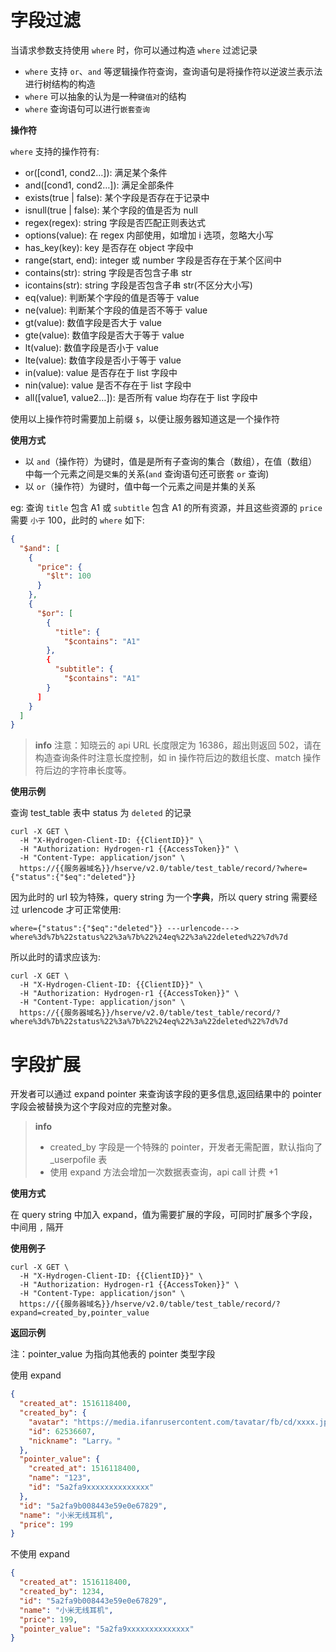 # 字段过滤

当请求参数支持使用 `where` 时，你可以通过构造 `where` 过滤记录

- `where` 支持 `or`、`and` 等逻辑操作符查询，查询语句是将操作符以逆波兰表示法进行树结构的构造
- `where` 可以抽象的认为是一种`键值对`的结构
- `where` 查询语句可以进行`嵌套查询`

**操作符**

`where` 支持的操作符有:

- or([cond1, cond2…]): 满足某个条件
- and([cond1, cond2…]): 满足全部条件
- exists(true | false): 某个字段是否存在于记录中
- isnull(true | false): 某个字段的值是否为 null
- regex(regex): string 字段是否匹配正则表达式
- options(value): 在 regex 内部使用，如增加 i 选项，忽略大小写
- has_key(key): key 是否存在 object 字段中
- range(start, end): integer 或 number 字段是否存在于某个区间中
- contains(str): string 字段是否包含子串 str
- icontains(str): string 字段是否包含子串 str(不区分大小写)
- eq(value): 判断某个字段的值是否等于 value
- ne(value): 判断某个字段的值是否不等于 value
- gt(value): 数值字段是否大于 value
- gte(value): 数值字段是否大于等于 value
- lt(value): 数值字段是否小于 value
- lte(value): 数值字段是否小于等于 value
- in(value): value 是否存在于 list 字段中
- nin(value): value 是否不存在于 list 字段中
- all([value1, value2…]): 是否所有 value 均存在于 list 字段中

使用以上操作符时需要加上前缀 `$`，以便让服务器知道这是一个操作符

**使用方式**
- 以 `and`（操作符）为键时，值是是所有子查询的集合（数组），在值（数组）中每一个元素之间是`交集`的关系(`and` 查询语句还可嵌套 `or` 查询)
- 以 `or`（操作符）为键时，值中每一个元素之间是并集的关系

eg: 查询 `title` 包含 A1 或 `subtitle` 包含 A1 的所有资源，并且这些资源的 `price` 需要 `小于` 100，此时的 `where` 如下:

```json
{
  "$and": [
    {
      "price": {
        "$lt": 100
      }
    },
    {
      "$or": [
        {
          "title": {
            "$contains": "A1"
        },
        {
          "subtitle": {
            "$contains": "A1"
        }
      ]
    }
  ]
}
```

> **info**
> 注意：知晓云的 api URL 长度限定为 16386，超出则返回 502，请在构造查询条件时注意长度控制，如 in 操作符后边的数组长度、match 操作符后边的字符串长度等。

**使用示例**

查询 test_table 表中 status 为 `deleted` 的记录

```shell
curl -X GET \
  -H "X-Hydrogen-Client-ID: {{ClientID}}" \
  -H "Authorization: Hydrogen-r1 {{AccessToken}}" \
  -H "Content-Type: application/json" \
  https://{{服务器域名}}/hserve/v2.0/table/test_table/record/?where={"status":{"$eq":"deleted"}}
```

因为此时的 url 较为特殊，query string 为一个**字典**，所以 query string 需要经过 urlencode 才可正常使用:

```
where={"status":{"$eq":"deleted"}} ---urlencode--->  where%3d%7b%22status%22%3a%7b%22%24eq%22%3a%22deleted%22%7d%7d
```

所以此时的请求应该为:
```shell
curl -X GET \
  -H "X-Hydrogen-Client-ID: {{ClientID}}" \
  -H "Authorization: Hydrogen-r1 {{AccessToken}}" \
  -H "Content-Type: application/json" \
  https://{{服务器域名}}/hserve/v2.0/table/test_table/record/?where%3d%7b%22status%22%3a%7b%22%24eq%22%3a%22deleted%22%7d%7d
```


# 字段扩展

开发者可以通过 expand pointer 来查询该字段的更多信息,返回结果中的 pointer 字段会被替换为这个字段对应的完整对象。

> **info**
> - created_by 字段是一个特殊的 pointer，开发者无需配置，默认指向了 _userpofile 表
> - 使用 expand 方法会增加一次数据表查询，api call 计费 +1

**使用方式**

在 query string 中加入 expand，值为需要扩展的字段，可同时扩展多个字段，中间用 `,` 隔开

**使用例子**

```shell
curl -X GET \
  -H "X-Hydrogen-Client-ID: {{ClientID}}" \
  -H "Authorization: Hydrogen-r1 {{AccessToken}}" \
  -H "Content-Type: application/json" \
  https://{{服务器域名}}/hserve/v2.0/table/test_table/record/?expand=created_by,pointer_value
```

**返回示例**

注：pointer_value 为指向其他表的 pointer 类型字段

使用 expand
```json
{
  "created_at": 1516118400,
  "created_by": {
    "avatar": "https://media.ifanrusercontent.com/tavatar/fb/cd/xxxx.jpg",
    "id": 62536607,
    "nickname": "Larry。"
  },
  "pointer_value": {
    "created_at": 1516118400,
    "name": "123",
    "id": "5a2fa9xxxxxxxxxxxxxx"
  },
  "id": "5a2fa9b008443e59e0e67829",
  "name": "小米无线耳机",
  "price": 199
}
```

不使用 expand
```json
{
  "created_at": 1516118400,
  "created_by": 1234,
  "id": "5a2fa9b008443e59e0e67829",
  "name": "小米无线耳机",
  "price": 199,
  "pointer_value": "5a2fa9xxxxxxxxxxxxxx"
}
```